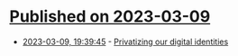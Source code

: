 # [Published on 2023-03-09](index.md)

* [2023-03-09, 19:39:45](https://lobste.rs/s/a9aucf/privatizing_our_digital_identities) - [Privatizing our digital identities](https://notes.volution.ro/v1/2023/03/remarks/6d51f70e/)
